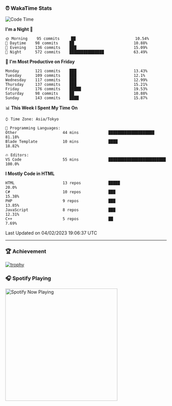 ### ⏰ WakaTime Stats


<!--START_SECTION:waka-->
![Code Time](http://img.shields.io/badge/Code%20Time-511%20hrs%2041%20mins-blue)

**I'm a Night 🦉** 

```text
🌞 Morning    95 commits     ██                          10.54% 
🌆 Daytime    98 commits     ██                          10.88% 
🌃 Evening    136 commits    ███                         15.09% 
🌙 Night      572 commits    ███████████████             63.49%

```
📅 **I'm Most Productive on Friday** 

```text
Monday       121 commits    ███                         13.43% 
Tuesday      109 commits    ███                         12.1% 
Wednesday    117 commits    ███                         12.99% 
Thursday     137 commits    ███                         15.21% 
Friday       176 commits    █████                       19.53% 
Saturday     98 commits     ██                          10.88% 
Sunday       143 commits    ████                        15.87%

```


📊 **This Week I Spent My Time On** 

```text
⌚︎ Time Zone: Asia/Tokyo

💬 Programming Languages: 
Other                    44 mins             ████████████████████        81.18% 
Blade Template           10 mins             ████                        18.82%

🔥 Editors: 
VS Code                  55 mins             █████████████████████████   100.0%

```

**I Mostly Code in HTML** 

```text
HTML                     13 repos            █████                       20.0% 
C#                       10 repos            ███                         15.38% 
PHP                      9 repos             ███                         13.85% 
JavaScript               8 repos             ███                         12.31% 
C++                      5 repos             ██                          7.69%

```



 Last Updated on 04/02/2023 19:06:37 UTC
<!--END_SECTION:waka-->

---

### 🏆 Achievement

[![trophy](https://github-profile-trophy.vercel.app/?username=Slime-hatena&theme=flat&no-bg=true&no-frame=true&column=8)](https://github.com/ryo-ma/github-profile-trophy)

### 🎧 Spotify Playing

[<img src="https://spotify-now-playing-slime-hatena.vercel.app/api/spotify-playing" alt="Spotify Now Playing" width="350" />](https://open.spotify.com/user/slime_hatena)

<!--
**Slime-hatena/Slime-hatena** is a ✨ _special_ ✨ repository because its `README.md` (this file) appears on your GitHub profile.

Here are some ideas to get you started:

- 🔭 I’m currently working on ...
- 🌱 I’m currently learning ...
- 👯 I’m looking to collaborate on ...
- 🤔 I’m looking for help with ...
- 💬 Ask me about ...
- 📫 How to reach me: ...
- 😄 Pronouns: ...
- ⚡ Fun fact: ...
-->
